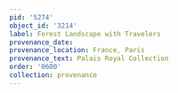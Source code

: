 ```yaml
---
pid: '5274'
object_id: '3214'
label: Forest Landscape with Travelers
provenance_date:
provenance_location: France, Paris
provenance_text: Palais Royal Collection
order: '0600'
collection: provenance
---
```

